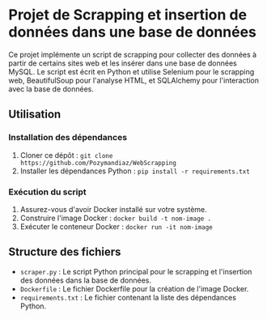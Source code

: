 # Projet de Scrapping et insertion de données dans une base de données

Ce projet implémente un script de scrapping pour collecter des données à partir de certains sites web et les insérer dans une base de données MySQL. Le script est écrit en Python et utilise Selenium pour le scrapping web, BeautifulSoup pour l'analyse HTML, et SQLAlchemy pour l'interaction avec la base de données.

## Utilisation

### Installation des dépendances
1. Cloner ce dépôt : `git clone https://github.com/Pozymandiaz/WebScrapping`
2. Installer les dépendances Python : `pip install -r requirements.txt`

### Exécution du script
1. Assurez-vous d'avoir Docker installé sur votre système.
2. Construire l'image Docker : `docker build -t nom-image .`
3. Exécuter le conteneur Docker : `docker run -it nom-image`

## Structure des fichiers
- `scraper.py` : Le script Python principal pour le scrapping et l'insertion des données dans la base de données.
- `Dockerfile` : Le fichier Dockerfile pour la création de l'image Docker.
- `requirements.txt` : Le fichier contenant la liste des dépendances Python.
